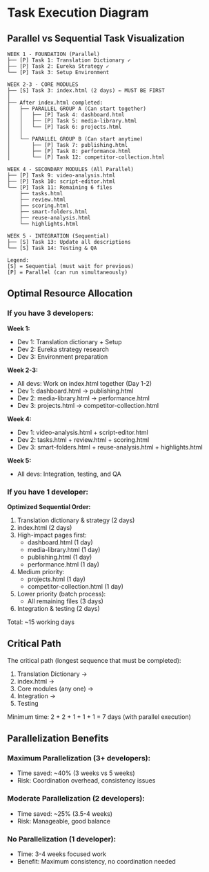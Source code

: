 # Task Execution Diagram

## Parallel vs Sequential Task Visualization

```
WEEK 1 - FOUNDATION (Parallel)
├── [P] Task 1: Translation Dictionary ✓
├── [P] Task 2: Eureka Strategy ✓
└── [P] Task 3: Setup Environment

WEEK 2-3 - CORE MODULES
├── [S] Task 3: index.html (2 days) ← MUST BE FIRST
│
├── After index.html completed:
│   ├── PARALLEL GROUP A (Can start together)
│   │   ├── [P] Task 4: dashboard.html
│   │   ├── [P] Task 5: media-library.html
│   │   └── [P] Task 6: projects.html
│   │
│   └── PARALLEL GROUP B (Can start anytime)
│       ├── [P] Task 7: publishing.html
│       ├── [P] Task 8: performance.html
│       └── [P] Task 12: competitor-collection.html

WEEK 4 - SECONDARY MODULES (All Parallel)
├── [P] Task 9: video-analysis.html
├── [P] Task 10: script-editor.html
└── [P] Task 11: Remaining 6 files
    ├── tasks.html
    ├── review.html
    ├── scoring.html
    ├── smart-folders.html
    ├── reuse-analysis.html
    └── highlights.html

WEEK 5 - INTEGRATION (Sequential)
├── [S] Task 13: Update all descriptions
└── [S] Task 14: Testing & QA

Legend:
[S] = Sequential (must wait for previous)
[P] = Parallel (can run simultaneously)
```

## Optimal Resource Allocation

### If you have 3 developers:

**Week 1:**
- Dev 1: Translation dictionary + Setup
- Dev 2: Eureka strategy research
- Dev 3: Environment preparation

**Week 2-3:**
- All devs: Work on index.html together (Day 1-2)
- Dev 1: dashboard.html → publishing.html
- Dev 2: media-library.html → performance.html  
- Dev 3: projects.html → competitor-collection.html

**Week 4:**
- Dev 1: video-analysis.html + script-editor.html
- Dev 2: tasks.html + review.html + scoring.html
- Dev 3: smart-folders.html + reuse-analysis.html + highlights.html

**Week 5:**
- All devs: Integration, testing, and QA

### If you have 1 developer:

**Optimized Sequential Order:**
1. Translation dictionary & strategy (2 days)
2. index.html (2 days)
3. High-impact pages first:
   - dashboard.html (1 day)
   - media-library.html (1 day)
   - publishing.html (1 day)
   - performance.html (1 day)
4. Medium priority:
   - projects.html (1 day)
   - competitor-collection.html (1 day)
5. Lower priority (batch process):
   - All remaining files (3 days)
6. Integration & testing (2 days)

Total: ~15 working days

## Critical Path

The critical path (longest sequence that must be completed):
1. Translation Dictionary → 
2. index.html → 
3. Core modules (any one) → 
4. Integration → 
5. Testing

Minimum time: 2 + 2 + 1 + 1 + 1 = 7 days (with parallel execution)

## Parallelization Benefits

### Maximum Parallelization (3+ developers):
- Time saved: ~40% (3 weeks vs 5 weeks)
- Risk: Coordination overhead, consistency issues

### Moderate Parallelization (2 developers):
- Time saved: ~25% (3.5-4 weeks)
- Risk: Manageable, good balance

### No Parallelization (1 developer):
- Time: 3-4 weeks focused work
- Benefit: Maximum consistency, no coordination needed